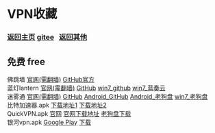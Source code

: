 # <span id="title">VPN收藏</span>

### <span id="begin">[返回主页](https://xkk1.github.io/) [gitee](https://xkk2.gitee.io/)&nbsp;&nbsp;&nbsp;[返回其他](https://xkk1.github.io/other/) </span>

## 免费 free

佛跳墙 [官网(需翻墙)](https://fotiaoqiang.io/) [GitHub官方](https://github.com/getfotiaoqiang/download) <!--[win32_蓝奏云](https://www.lanzoui.com/iCqxEncedxa) [绿色版](https://www.lanzoui.com/ipiIHncedmj)-->  
蓝灯lantern [官网(需翻墙)](https://getlantern.org/) [GitHub](https://github.com/getlantern/lantern)  [win7_github](https://gitlab.com/getlantern/lantern-binaries-mirror/-/raw/master/lantern-installer.exe) [win7_蓝奏云](https://www.lanzoui.com/iDfRzny4zub)  
迷雾通 [官网(需翻墙)](https://geph.io/) [GitHub](https://github.com/xkk1/xkk1data/tree/main/Installation_package/geph) [Android_GitHub](https://github.com/xkk1/xkk1data/raw/main/Installation_package/geph/geph-android-4.4.5.apk) [Android_老狗盘](http://www.laogoupan.com/b16498) [win7_老狗盘](http://www.laogoupan.com/b16497)   
比特加速器.apk [下载地址1](http://www.laogoupan.com/b16351) [下载地址2](https://t.yateam.club/d9bdn0v)  
QuickVPN.apk [官网](https://quickvpn.lipisoft.com/) [官网下载地址](https://quickvpn.lipisoft.com/QuickVPN.1.16.apk) [老狗盘下载](https://www.laogoupan.com/b16535)    
银河vpn.apk [Google Play](https://play.google.com/store/apps/details?id=com.galaxylab.ss&hl=zh&gl=US) [下载](https://apkfab.com/free-apk-download?q=com.galaxylab.ss)  
